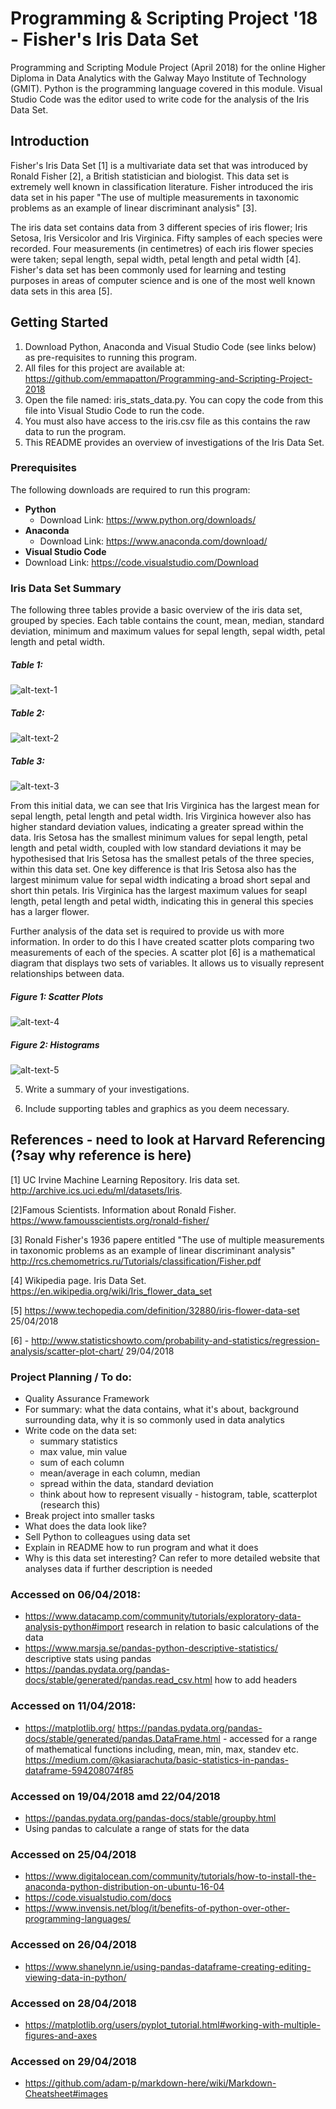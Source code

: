 # Programming & Scripting Project '18 - Fisher's Iris Data Set

Programming and Scripting Module Project (April 2018) for the online Higher Diploma in Data Analytics with the Galway Mayo Institute of Technology (GMIT). Python is the programming language covered in this module. Visual Studio Code was the editor used to write code for the analysis of the Iris Data Set. 

## Introduction 
Fisher's Iris Data Set [1] is a multivariate data set that was introduced by Ronald Fisher [2], a British statistician and biologist. This data set is extremely well known in classification literature. Fisher introduced the iris data set in his paper "The use of multiple measurements in taxonomic problems as an example of linear discriminant analysis" [3].

The iris data set contains data from 3 different species of iris flower; Iris Setosa, Iris Versicolor and Iris Virginica. Fifty samples of each species were recorded. Four measurements (in centimetres) of each iris flower species were taken; sepal length, sepal width, petal length and petal width [4]. Fisher's data set has been commonly used for learning and testing purposes in areas of computer science and is one of the most well known data sets in this area [5].

## Getting Started
1. Download Python, Anaconda and Visual Studio Code (see links below) as pre-requisites to running this program.
2. All files for this project are available at: https://github.com/emmapatton/Programming-and-Scripting-Project-2018
3. Open the file named: iris_stats_data.py. You can copy the code from this file into Visual Studio Code to run the code.
3. You must also have access to the iris.csv file as this contains the raw data to run the program. 
4. This README provides an overview of investigations of the Iris Data Set. 

### Prerequisites
The following downloads are required to run this program: 
- **Python** 
    - Download Link: https://www.python.org/downloads/
- **Anaconda**
    - Download Link: https://www.anaconda.com/download/
- **Visual Studio Code**
- Download Link: https://code.visualstudio.com/Download


### Iris Data Set Summary
The following three tables provide a basic overview of the iris data set, grouped by species. Each table contains the count, mean, median, standard deviation, minimum and maximum values for sepal length, sepal width, petal length and petal width. 

##### Table 1: 
![alt-text-1](https://github.com/emmapatton/Programming-and-Scripting-Project-2018/blob/master/Iris-Setosa%20Table.PNG)

##### Table 2: 
![alt-text-2](https://github.com/emmapatton/Programming-and-Scripting-Project-2018/blob/master/Iris-Veriscolor%20Table.PNG)

##### Table 3: 
![alt-text-3](https://github.com/emmapatton/Programming-and-Scripting-Project-2018/blob/master/Iris-Virginica%20Table.PNG)

From this initial data, we can see that Iris Virginica has the largest mean for sepal length, petal length and petal width. Iris Virginica however also has higher standard deviation values, indicating a greater spread within the data. Iris Setosa has the smallest minimum values for sepal length, petal length and petal width, coupled with low standard deviations it may be hypothesised that Iris Setosa has the smallest petals of the three species, within this data set. One key difference is that Iris Setosa also has the largest minimum value for sepal width indicating a broad short sepal and short thin petals. Iris Virginica has the largest maximum values for seapl length, petal length and petal width, indicating this in general this species has a larger flower.


Further analysis of the data set is required to provide us with more information. In order to do this I have created scatter plots comparing two measurements of each of the species. A scatter plot [6] is a mathematical diagram that displays two sets of variables. It allows us to visually represent relationships between data. 



##### Figure 1: Scatter Plots 

![alt-text-4](https://github.com/emmapatton/Programming-and-Scripting-Project-2018/blob/master/scatter-all.png)



##### Figure 2: Histograms 

![alt-text-5](https://github.com/emmapatton/Programming-and-Scripting-Project-2018/blob/master/histo-all.png)






5. Write a summary of your investigations.





6. Include supporting tables and graphics as you deem necessary.





## References - need to look at Harvard Referencing (?say why reference is here) 
[1] UC Irvine Machine Learning Repository. Iris data set.
http://archive.ics.uci.edu/ml/datasets/Iris.

[2]Famous Scientists. Information about Ronald Fisher. 
https://www.famousscientists.org/ronald-fisher/

[3] Ronald Fisher's 1936 papere entitled "The use of multiple measurements in taxonomic problems as an example of linear discriminant analysis"
http://rcs.chemometrics.ru/Tutorials/classification/Fisher.pdf

[4] Wikipedia page. Iris Data Set.
https://en.wikipedia.org/wiki/Iris_flower_data_set

[5] https://www.techopedia.com/definition/32880/iris-flower-data-set 25/04/2018 

[6] - http://www.statisticshowto.com/probability-and-statistics/regression-analysis/scatter-plot-chart/ 29/04/2018 







### Project Planning / To do:
- Quality Assurance Framework
- For summary: what the data contains, what it's about, background surrounding data, why it is so commonly used in data analytics
- Write code on the data set:
  - summary statistics
  - max value, min value
  - sum of each column
  - mean/average in each column, median
  - spread within the data, standard deviation
  - think about how to represent visually - histogram, table, scatterplot (research this)
 - Break project into smaller tasks 
 - What does the data look like?
 - Sell Python to colleagues using data set 
 - Explain in README how to run program and what it does 
 - Why is this data set interesting? Can refer to more detailed website that analyses data if further description is needed 
  
### Accessed on 06/04/2018:
- https://www.datacamp.com/community/tutorials/exploratory-data-analysis-python#import research in relation to basic calculations of the data
- https://www.marsja.se/pandas-python-descriptive-statistics/ descriptive stats using pandas
- https://pandas.pydata.org/pandas-docs/stable/generated/pandas.read_csv.html how to add headers 

### Accessed on 11/04/2018:
- https://matplotlib.org/
https://pandas.pydata.org/pandas-docs/stable/generated/pandas.DataFrame.html - accessed for a range of mathematical functions including, mean, min, max, standev etc. 
https://medium.com/@kasiarachuta/basic-statistics-in-pandas-dataframe-594208074f85

### Accessed on 19/04/2018 amd 22/04/2018 
- https://pandas.pydata.org/pandas-docs/stable/groupby.html
- Using pandas to calculate a range of stats for the data

### Accessed on 25/04/2018 
- https://www.digitalocean.com/community/tutorials/how-to-install-the-anaconda-python-distribution-on-ubuntu-16-04 
- https://code.visualstudio.com/docs
- https://www.invensis.net/blog/it/benefits-of-python-over-other-programming-languages/

### Accessed on 26/04/2018 
- https://www.shanelynn.ie/using-pandas-dataframe-creating-editing-viewing-data-in-python/

### Accessed on 28/04/2018 
- https://matplotlib.org/users/pyplot_tutorial.html#working-with-multiple-figures-and-axes

### Accessed on 29/04/2018 
- https://github.com/adam-p/markdown-here/wiki/Markdown-Cheatsheet#images




